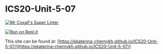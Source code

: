 # ICS20-Unit-5-07

[![Mr Coxall's Super Linter](https://github.com/ekaterina-chernykh/ICS20-Unit-5-07/workflows/Mr%20Coxall's%20Super%20Linter/badge.svg)](https://github.com/ekaterina-chernykh/ICS20-Unit-5-07/actions)

[![Run on Repl.it](https://repl.it/badge/github/ekaterina-chernykh/ICS20-Unit-5-07)](https://repl.it/github/ekaterina-chernykh/ICS20-Unit-5-07)

This site can be found at: [https://ekaterina-chernykh.github.io/ICS20-Unit-5-07/](https://ekaterina-chernykh.github.io/ICS20-Unit-5-07/)
